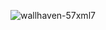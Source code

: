 ![wallhaven-57xml7](https://user-images.githubusercontent.com/107933013/185433383-49b38beb-80de-47e5-a653-ebd3759e0303.png)
